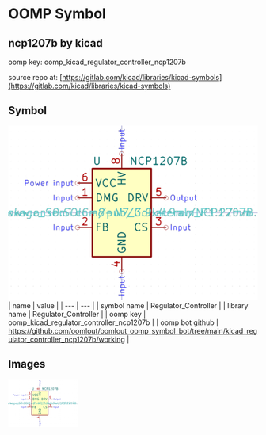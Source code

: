 # OOMP Symbol  
## ncp1207b  by kicad  
  
oomp key: oomp_kicad_regulator_controller_ncp1207b  
  
source repo at: [https://gitlab.com/kicad/libraries/kicad-symbols](https://gitlab.com/kicad/libraries/kicad-symbols)  
## Symbol  
  
[![working.png](working_600.png)](working.png)  
| name | value | 
| --- | --- | 
| symbol name | Regulator_Controller | 
| library name | Regulator_Controller | 
| oomp key | oomp_kicad_regulator_controller_ncp1207b | 
| oomp bot github | https://github.com/oomlout/oomlout_oomp_symbol_bot/tree/main/kicad_regulator_controller_ncp1207b/working | 
## Images  
  
[![working.png](working_140.png)](working.png)  
